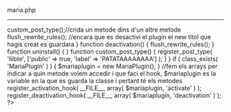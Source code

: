 

maria.php
*********
<?php
/**
 * @package MariaPlugin
 *
 */
/*
Plugin Name: Maria Plugin
Description: holaaaaaaaaaaaaaaaaaaaaaaaaaaaaaaaaaaaaa
Version: 1.0.0
Author: Maria
License: GPLv2 later
Text Domain: maria-plugin
 */

defined( 'ABSPATH' ) or die( 'Hey, bitch' );

class MariaPlugin
{
        function __construct() {
                add_action( 'init', array( $this, 'custom_post_type' ) );
        }
        function activate() {
                $this->custom_post_type();//crida un metode dins d'un altre metode
                flush_rewrite_rules();
                //encara que es desactivi el plugin el new titol que hagis creat es guardara
        }
        function deactivation() {
                flush_rewrite_rules();
        }
        function uninstall() {

        }
        function custom_post_type() {
                register_post_type( 'llibte', ['public' => true, 'label' => 'PATATAAAAAAAA'] );
        }

}

if ( class_exists( 'MariaPlugin' ) ) {
        $mariaplugin = new MariaPlugin();
}
//fem els arrays per indicar a quin metode volem accedir i que faci el hook, $mariaplugin es la variable en la que es guarda la classe i pertant té els metodes
register_activation_hook( __FILE__, array( $mariaplugin, 'activate' ) );
register_deactivation_hook( __FILE__, array( $mariaplugin, 'deactivation' ) );

?>